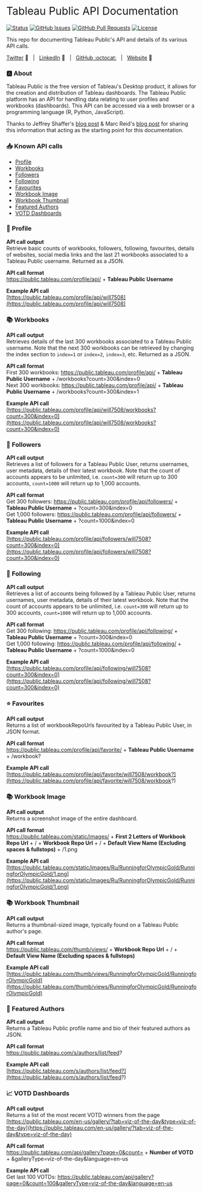 <h1 style="font-weight:normal">
  Tableau Public API Documentation
</h1>

[![Status](https://img.shields.io/badge/status-active-success.svg)]() [![GitHub Issues](https://img.shields.io/github/issues/wjsutton/tableau_public_api.svg)](https://github.com/wjsutton/tableau_public_api/issues) [![GitHub Pull Requests](https://img.shields.io/github/issues-pr/wjsutton/tableau_public_api.svg)](https://github.com/wjsutton/tableau_public_api/pulls) [![License](https://img.shields.io/badge/license-MIT-blue.svg)](/LICENSE)

This repo for documenting Tableau Public's API and details of its various API calls. 

[Twitter][Twitter] :speech_balloon:&nbsp;&nbsp;&nbsp;|&nbsp;&nbsp;&nbsp;[LinkedIn][LinkedIn] :necktie:&nbsp;&nbsp;&nbsp;|&nbsp;&nbsp;&nbsp;[GitHub :octocat:][GitHub]&nbsp;&nbsp;&nbsp;|&nbsp;&nbsp;&nbsp;[Website][Website] :link:

<!--
Quick Link 
-->

[Twitter]:https://twitter.com/WJSutton12
[LinkedIn]:https://www.linkedin.com/in/will-sutton-14711627/
[GitHub]:https://github.com/wjsutton
[Website]:https://wjsutton.github.io/

### :a: About

Tableau Public is the free version of Tableau's Desktop product, it allows for the creation and distribution of Tableau dashboards. The Tableau Public platform has an API for handling data relating to user profiles and workbooks (dashboards). This API can be accessed via a web browser or a programming language (R, Python, JavaScript).

Thanks to Jeffrey Shaffer's [blog post](https://www.dataplusscience.com/TableauPublicAPI.html) & Marc Reid's [blog post](https://datavis.blog/2019/05/13/tableau-public-api/) for sharing this information that acting as the starting point for this documentation.

### :inbox_tray: Known API calls
- [Profile](https://github.com/wjsutton/tableau_public_api#user-content-bust_in_silhouette-profile)
- [Workbooks](https://github.com/wjsutton/tableau_public_api#user-content-books-workbooks)
- [Followers](https://github.com/wjsutton/tableau_public_api#user-content-busts_in_silhouette-followers)
- [Following](https://github.com/wjsutton/tableau_public_api#user-content-busts_in_silhouette-following)
- [Favourites](https://github.com/wjsutton/tableau_public_api#user-content-star-favourites)
- [Workbook Image](https://github.com/wjsutton/tableau_public_api#user-content-books-workbook-image)
- [Workbook Thumbnail](https://github.com/wjsutton/tableau_public_api#user-content-chart_with_upwards_trend-workbook-thumbnail)
- [Featured Authors](https://github.com/wjsutton/tableau_public_api#user-content-notebook-featured-authors)
- [VOTD Dashboards](https://github.com/wjsutton/tableau_public_api#user-content-chart_with_upwards_trend-votd-dashboards)


### :bust_in_silhouette: Profile

**API call output**
<br>Retrieve basic counts of workbooks, followers, following, favourites, details of websites, social media links and the last 21 workbooks associated to a Tableau Public username. Returned as a JSON.

**API call format**
<br>https://public.tableau.com/profile/api/ + **Tableau Public Username** 

**Example API call**
<br>[https://public.tableau.com/profile/api/will7508](https://public.tableau.com/profile/api/will7508)


### :books: Workbooks

**API call output**
<br>Retrieves details of the last 300 workbooks associated to a Tableau Public username. Note that the next 300 workbooks can be retrieved by changing the index section to `index=1` or `index=2`, `index=3`, etc. Returned as a JSON.

**API call format**
<br>First 300 workbooks: https://public.tableau.com/profile/api/ + **Tableau Public Username** + /workbooks?count=300&index=0
<br>Next 300 workbooks: https://public.tableau.com/profile/api/ + **Tableau Public Username** + /workbooks?count=300&index=1

**Example API call**
<br>[https://public.tableau.com/profile/api/will7508/workbooks?count=300&index=0](https://public.tableau.com/profile/api/will7508/workbooks?count=300&index=0)


### :busts_in_silhouette: Followers

**API call output**
<br>Retrieves a list of followers for a Tableau Public User, returns usernames, user metadata, details of their latest workbook. Note that the count of accounts appears to be unlimited, i.e. `count=300` will return up to 300 accounts, `count=1000` will return up to 1,000 accounts.

**API call format**
<br>Get 300 followers: https://public.tableau.com/profile/api/followers/ + **Tableau Public Username** + ?count=300&index=0
<br>Get 1,000 followers: https://public.tableau.com/profile/api/followers/ + **Tableau Public Username** + ?count=1000&index=0

**Example API call**
<br>[https://public.tableau.com/profile/api/followers/will7508?count=300&index=0](https://public.tableau.com/profile/api/followers/will7508?count=300&index=0)


### :busts_in_silhouette: Following

**API call output**
<br>Retrieves a list of accounts being followed by a Tableau Public User, returns usernames, user metadata, details of their latest workbook. Note that the count of accounts appears to be unlimited, i.e. `count=300` will return up to 300 accounts, `count=1000` will return up to 1,000 accounts.

**API call format**
<br>Get 300 following: https://public.tableau.com/profile/api/following/ + **Tableau Public Username** + ?count=300&index=0
<br>Get 1,000 following: https://public.tableau.com/profile/api/following/ + **Tableau Public Username** + ?count=1000&index=0

**Example API call**
<br>[https://public.tableau.com/profile/api/following/will7508?count=300&index=0](https://public.tableau.com/profile/api/following/will7508?count=300&index=0)


### :star: Favourites

**API call output**
<br>Returns a list of workbookRepoUrls favourited by a Tableau Public User, in JSON format.

**API call format**
<br>https://public.tableau.com/profile/api/favorite/ + **Tableau Public Username** + /workbook?

**Example API call**
<br>[https://public.tableau.com/profile/api/favorite/will7508/workbook?](https://public.tableau.com/profile/api/favorite/will7508/workbook?)


### :books: Workbook Image

**API call output**
<br>Returns a screenshot image of the entire dashboard.

**API call format**
<br>https://public.tableau.com/static/images/ + **First 2 Letters of Workbook Repo Url** + / + **Workbook Repo Url** + / + **Default View Name (Excluding spaces & fullstops)** + /1.png

**Example API call**
<br>[https://public.tableau.com/static/images/Ru/RunningforOlympicGold/RunningforOlympicGold/1.png](https://public.tableau.com/static/images/Ru/RunningforOlympicGold/RunningforOlympicGold/1.png)


### :books: Workbook Thumbnail

**API call output**
<br>Returns a thumbnail-sized image, typically found on a Tableau Public author's page.

**API call format**
<br>https://public.tableau.com/thumb/views/ + **Workbook Repo Url** + / + **Default View Name (Excluding spaces & fullstops)** 

**Example API call**
<br>[https://public.tableau.com/thumb/views/RunningforOlympicGold/RunningforOlympicGold](https://public.tableau.com/thumb/views/RunningforOlympicGold/RunningforOlympicGold)


### :notebook: Featured Authors 

**API call output**
<br>Returns a Tableau Public profile name and bio of their featured authors as JSON.

**API call format**
<br>https://public.tableau.com/s/authors/list/feed? 

**Example API call**
<br>[https://public.tableau.com/s/authors/list/feed?](https://public.tableau.com/s/authors/list/feed?)


### :chart_with_upwards_trend: VOTD Dashboards

**API call output**
<br>Returns a list of the most recent VOTD winners from the page [https://public.tableau.com/en-us/gallery/?tab=viz-of-the-day&type=viz-of-the-day](https://public.tableau.com/en-us/gallery/?tab=viz-of-the-day&type=viz-of-the-day)

**API call format**
<br>https://public.tableau.com/api/gallery?page=0&count= + **Number of VOTD** + &galleryType=viz-of-the-day&language=en-us

**Example API call**
<br>Get last 100 VOTDs: [https://public.tableau.com/api/gallery?page=0&count=100&galleryType=viz-of-the-day&language=en-us
](https://public.tableau.com/api/gallery?page=0&count=100&galleryType=viz-of-the-day&language=en-us
)

